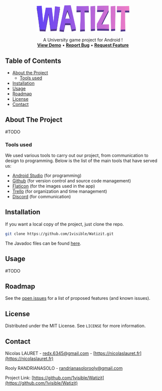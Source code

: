 <br />
<p align="center">
  <a href="https://github.com/1visible/Watizit">
  <img alt="Watizit" src="app/src/main/res/drawable-v24/title.png" width="300"></img>
  </a>

  <p align="center">
    A University game project for Android !
    <br />
  <a href="https://github.com/1visible/Watizit"><strong>View Demo</strong></a>
    •
    <a href="https://github.com/1visible/Watizit/issues"><strong>Report Bug</strong></a>
    •
    <a href="https://github.com/1visible/Watizit/issues"><strong>Request Feature</strong></a>
  </p>
</p>



<!-- TABLE OF CONTENTS -->
## Table of Contents

* [About the Project](#about-the-project)
  * [Tools used](#tools-used)
* [Installation](#installation)
* [Usage](#usage)
* [Roadmap](#roadmap)
* [License](#license)
* [Contact](#contact)



<!-- ABOUT THE PROJECT -->
## About The Project

#TODO

### Tools used
We used various tools to carry out our project, from communication to design to programming. Below is the list of the main tools that have served us:
* [Android Studio](https://developer.android.com/studio) (for programming)
* [Github](https://github.com) (for version control and source code management)
* [Flaticon](https://www.flaticon.com) (for the images used in the app)
* [Trello](https://trello.com) (for organization and time management)
* [Discord](https://discordapp.com) (for communication)



<!-- INSTALLATION -->
## Installation

If you want a local copy of the project, just clone the repo.
```sh
git clone https://github.com/1visible/Watizit.git
```
The Javadoc files can be found [here](https://1visible.github.io/Watizit/index.html).



<!-- USAGE EXAMPLES -->
## Usage

#TODO



<!-- ROADMAP -->
## Roadmap

See the [open issues](https://github.com/1visible/Watizit/issues) for a list of proposed features (and known issues).



<!-- LICENSE -->
## License

Distributed under the MIT License. See `LICENSE` for more information.



<!-- CONTACT -->
## Contact

Nicolas LAURET - redx.6345@gmail.com - [https://nicolaslauret.fr](https://nicolaslauret.fr)

Rooly RANDRIANASOLO - randrianasolorooly@gmail.com

Project Link: [https://github.com/1visible/Watizit](https://github.com/1visible/Watizit)
